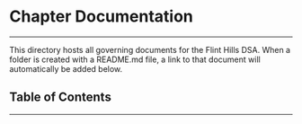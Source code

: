 # Chapter Documentation

----

This directory hosts all governing documents for the Flint Hills DSA. When a folder is created with a README.md file, a link to that document will automatically be added below. 

## Table of Contents

-----

